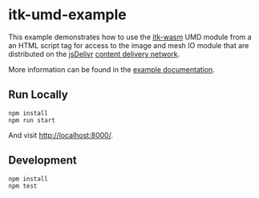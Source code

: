 itk-umd-example
===================

This example demonstrates how to use the
[itk-wasm](https://wasm.itk.org/) UMD module from
a an HTML script tag for access to the image and mesh IO module that are
distributed on the [jsDelivr](https://www.jsdelivr.com/) [content delivery
network](https://en.wikipedia.org/wiki/Content_delivery_network).

More information can be found in the [example
documentation](https://wasm.itk.org/examples/umd.html).

## Run Locally

```
npm install
npm run start
```

And visit [http://localhost:8000/](http://localhost:8000/).

## Development

```
npm install
npm test
```
